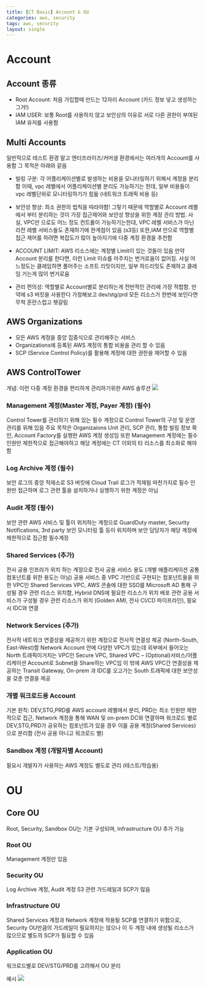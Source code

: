 ```yaml
---
title: [CT Basic] Account & OU
categories: aws, security
tags: aws, security
layout: single
---
```


# Account 

## Account 종류
- Root Account: 처음 가입할때 만드는 12자리 Account (카드 정보 넣고 생성하는 그거!)
- IAM USER: 보통 Root를 사용하지 않고 보안상의 이유로 서로 다른 권한이 부여된 IAM 유저를 사용함

## Multi Accounts

일반적으로 테스트 환경 말고 엔터프라이즈/커머셜 환경에서는 여러개의 Account를 사용함 그 목적은 아래와 같음

- 빌링 구분: 각 어플리케이션별로 발생하는 비용을 모니터링하기 위해서 계정을 분리함 이때, vpc 레벨에서 어플리케이션별 분리도 가능하기는 한데, 일부 비용들이 vpc 레벨단위로 모니터링하기가 힘듦 (네트워크 트래픽 비용 등)

- 보안성 향상: 최소 권한의 법칙을 따라야함! 그렇기 때문에 역할별로 Account 레벨에서 부터 분리하는 것이 가장 접근제어와 보안성 향상을 위한 계정 관리 방법. 사실, VPC만 으로도  어느 정도 컨트롤이 가능하기는한대, VPC 레벨 서비스가 아닌 리전 레벨 서비스들도 존재하기에 한계점이 있음 (s3등)
또한,IAM 만으로 역할별 접근 제어를 하려면 복잡도가 많이 높아지기에 다중 계정 환경을 추천함

- ACCOUNT LIMIT: AWS 리소스에는 계정별 Limit이 있는 것들이 있음 만약 Account 분리를 한다면, 이런 Limit 이슈를 마주치는 번거로움이 없어짐. 사실 어느정도는 클레임하면 풀어주는 소프트 리밋이지만, 일부 하드리밋도 존재하고 클레임 거는게 많이 번거로움

- 관리 편의성: 역할별로 Account별로 분리하는게 전반적인 관리에 가장 적합함. 만약에 s3 버킷을 사용한다 가정해보고 dev/stg/prd 모든 리소스가 한번에 보인다면 무척 혼란스럽고 헷갈림


## AWS Organizations

- 모든 AWS 계정을 중앙 집중식으로 관리해주는 서비스
- Organizations에 등록된 AWS 계정의 통합 비용을 관리 할 수 있음
- SCP (Service Control Policy)를 활용해 계정에 대한 권한을 제어할 수 있음

## AWS ControlTower 
개념: 이런 다중 계정 환경을 편리하게 관리하기위한 AWS 솔루션
![](https://velog.velcdn.com/images/yuran3391/post/18afcb7a-599f-4e5c-a8bf-115b81a419da/image.png)

### Management 계정(Master 계정, Payer 계정) (필수)
Control Tower를 관리하기 위해 있는 필수 계정으로 Control Tower의 구성 및 운영 관리를 위해 있음
주요 목적은 Organizaions Unit 관리, SCP 관리, 통합 빌링 정보 확인, Account Factory를 실행한 AWS 계정 생성임 또한 Management 계정에는 필수인원만 제한적으로 접근해야하고 해당 계정에는 CT 이외의 타 리소스를 최소화로 해야함

### Log Archive 계정 (필수)
보안 로그의 중앙 적재소로 S3 버킷에 Cloud Trail 로그가 적재됨 마찬가지로 필수 인원만 접근하며 로그 관련 툴을 설치하거나 실행하기 위한 계정은 아님

### Audit 계정 (필수)
보안 관련 AWS 서비스 및 툴이 위치하는 계정으로 GuardDuty master, Security Notifications, 3rd party 보안 모니터링 툴 등이 위치하며 보안 담당자가 해당 계정에 제한적으로 접근함 필수계정

### Shared Services (추가)
전사 공용 인프라가 위치 하는 계정으로 전사 공용 서비스 용도 (개별 애플리케이션 공통 컴포넌트를 위한 용도는 아님)
공용 서비스 중 VPC 기반으로 구현되는 컴포넌트들을 위한 VPC인 Shared Services VPC, AWS 콘솔에 대한 SSO를 Microsoft AD 통해 구성될 경우 관련 리소스 위치함, Hybrid DNS에 필요한 리소스가 위치
배포 관련 공용 서비스가 구성될 경우 관련 리소스가 위치 (Golden AMI, 전사 CI/CD 파이프라인), 필요시 IDC와 연결


### Network Services (추가)
전사적 네트워크 연결성을 제공하기 위한 계정으로 전사적 연결성 제공 (North-South, East-West)함
Network Account 안에 다양한 VPC가 있는데 외부에서 들어오는 North 트래픽이거치는 VPC인 Secure VPC, Shared VPC – (Optional)서비스/어플리케이션 Account로 Subnet을 Share하는 VPC임
이 밖에 AWS VPC간 연결성을 제공하는 Transit Gateway, On-prem 과 IDC를 오고가는 South 트래픽에 대한 보안성을 갖춘 연결을 제공

### 개별 워크로드용 Account

기본 원칙: DEV,STG,PRD를 AWS account 레벨에서 분리, PRD는 최소 인원만 제한적으로 접근, Network 계정을 통해 WAN 및 on-prem DC와 연결하며 워크로드 별로 DEV,STG,PRD가 공유하는 컴포넌트가 있을 경우 이를 공용 계정(Shared Services)으로 분리함 (전사 공용 아니고 워크로드 별)

### Sandbox 계정 (개발자별 Account)
필요시 개발자가 사용하는 AWS 계정도 별도로 관리 (테스트/학습용)

# OU

## Core OU
Root, Security, Sandbox OU는 기본 구성되며, Infrastructure OU 추가 가능

### Root OU
Management 계정만 있음

### Security OU
Log Archive 계정, Audit 계정 
S3 관련 가드레일과 SCP가 많음


### Infrastructure OU
Shared Services 계정과 Network 계정에 적용될 SCP를 연결하기 위함으로, Security OU만큼의 가드레일이 필요하지는 않으나 이 두 계정 내에 생성될 리소스가 많으므로 별도의 SCP가 필요할 수 있음

### Application OU
워크로드별로 DEV/STG/PRD를 고려해서 OU 분리

예시
![](https://velog.velcdn.com/images/yuran3391/post/311e99f6-99db-443e-9140-3181e8e92b12/image.png)
